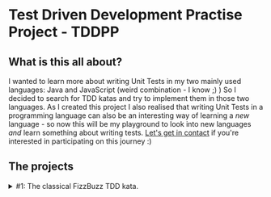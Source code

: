 # Test Driven Development Practise Project - **TDDPP**

## What is this all about?

I wanted to learn more about writing Unit Tests in my two mainly used languages: Java and JavaScript (weird combination - I know ;) ) So I decided to search for TDD katas and try to implement them in those two languages. As I created this project I also realised that writing Unit Tests in a programming language can also be an interesting way of learning a _new_ language - so now this will be my playground to look into new languages _and_ learn something about writing tests. [Let's get in contact](https://twitter.com/coding_max) if you're interested in participating on this journey :)

## The projects

<details>
    <summary>#1: The classical FizzBuzz TDD kata. </summary>

Problem Description

Imagine the scene. You are eleven years old, and in the five minutes before the end of the lesson, your Maths teacher decides he should make his class more “fun” by introducing a “game”. He explains that he is going to point at each pupil in turn and ask them to say the next number in sequence, starting from one. The “fun” part is that if the number is divisible by three, you instead say “Fizz” and if it is divisible by five you say “Buzz”. So now your maths teacher is pointing at all of your classmates in turn, and they happily shout “one!”, “two!”, “Fizz!”, “four!”, “Buzz!”… until he very deliberately points at you, fixing you with a steely gaze… time stands still, your mouth dries up, your palms become sweatier and sweatier until you finally manage to croak “Fizz!”. Doom is avoided, and the pointing finger moves on.

So of course in order to avoid embarassment infront of your whole class, you have to get the full list printed out so you know what to say. Your class has about 33 pupils and he might go round three times before the bell rings for breaktime. Next maths lesson is on Thursday. Get coding!

Write a program that prints the numbers from 1 to 100. But for multiples of three print “Fizz” instead of the number and for the multiples of five print “Buzz”. For numbers which are multiples of both three and five print “FizzBuzz “.

_Sample output:_

```
1
2
Fizz
4
Buzz
Fizz
7
8
Fizz
Buzz
11
Fizz
13
14
FizzBuzz
16
17
Fizz
19
Buzz
...
```

_Stage 2:_

- A number is fizz if it is divisible by 3 or if it has a 3 in it
- A number is buzz if it is divisible by 5 or if it has a 5 in it

</details>
